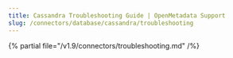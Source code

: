 ```yaml
---
title: Cassandra Troubleshooting Guide | OpenMetadata Support
slug: /connectors/database/cassandra/troubleshooting
---
```


{% partial file="/v1.9/connectors/troubleshooting.md" /%}
